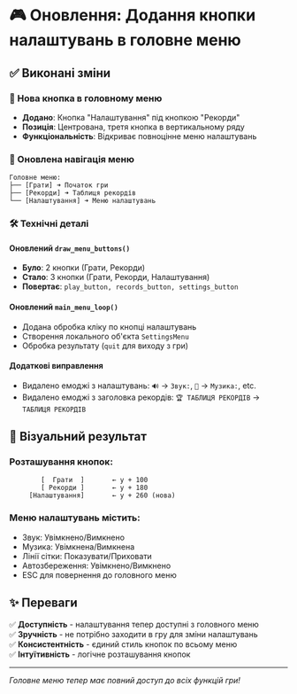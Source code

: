 # 🎮 Оновлення: Додання кнопки налаштувань в головне меню

## ✅ Виконані зміни

### 🔘 Нова кнопка в головному меню
- **Додано**: Кнопка "Налаштування" під кнопкою "Рекорди"
- **Позиція**: Центрована, третя кнопка в вертикальному ряду
- **Функціональність**: Відкриває повноцінне меню налаштувань

### 🎯 Оновлена навігація меню
```
Головне меню:
├── [Грати] ➜ Початок гри
├── [Рекорди] ➜ Таблиця рекордів  
└── [Налаштування] ➜ Меню налаштувань
```

### 🛠️ Технічні деталі

#### Оновлений `draw_menu_buttons()`
- **Було**: 2 кнопки (Грати, Рекорди)
- **Стало**: 3 кнопки (Грати, Рекорди, Налаштування)
- **Повертає**: `play_button, records_button, settings_button`

#### Оновлений `main_menu_loop()`
- Додана обробка кліку по кнопці налаштувань
- Створення локального об'єкта `SettingsMenu`
- Обробка результату (`quit` для виходу з гри)

#### Додаткові виправлення
- Видалено емоджі з налаштувань: `🔊` → `Звук:`, `🎵` → `Музика:`, etc.
- Видалено емоджі з заголовка рекордів: `🏆 ТАБЛИЦЯ РЕКОРДІВ` → `ТАБЛИЦЯ РЕКОРДІВ`

## 🎨 Візуальний результат

### Розташування кнопок:
```
        [  Грати  ]       ← y + 100
        [ Рекорди ]       ← y + 180  
     [Налаштування]       ← y + 260 (нова)
```

### Меню налаштувань містить:
- Звук: Увімкнено/Вимкнено
- Музика: Увімкнена/Вимкнена  
- Лінії сітки: Показувати/Приховати
- Автозбереження: Увімкнено/Вимкнено
- ESC для повернення до головного меню

## ✨ Переваги

✅ **Доступність** - налаштування тепер доступні з головного меню  
✅ **Зручність** - не потрібно заходити в гру для зміни налаштувань  
✅ **Консистентність** - єдиний стиль кнопок по всьому меню  
✅ **Інтуїтивність** - логічне розташування кнопок  

---
*Головне меню тепер має повний доступ до всіх функцій гри!*
